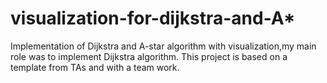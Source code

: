# visualization-for-dijkstra-and-A*
Implementation of Dijkstra and A-star algorithm with visualization,my main role was to implement Dijkstra algorithm.
This project is based on a template from TAs and with a team work.
